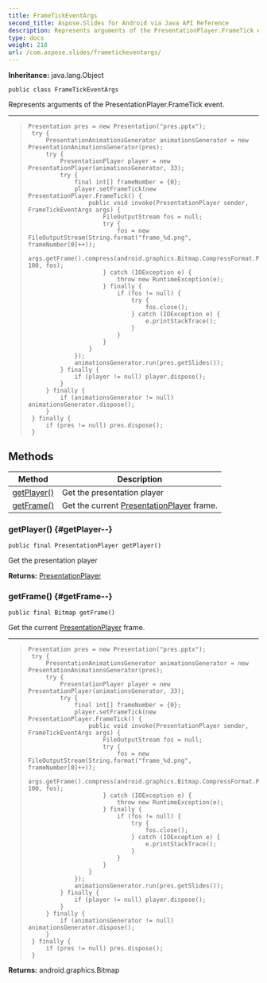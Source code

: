 ```yaml
---
title: FrameTickEventArgs
second_title: Aspose.Slides for Android via Java API Reference
description: Represents arguments of the PresentationPlayer.FrameTick event.
type: docs
weight: 218
url: /com.aspose.slides/frametickeventargs/
---
```

**Inheritance:**
java.lang.Object
```
public class FrameTickEventArgs
```

Represents arguments of the PresentationPlayer.FrameTick event.

--------------------

> ```
> Presentation pres = new Presentation("pres.pptx");
>  try {
>      PresentationAnimationsGenerator animationsGenerator = new PresentationAnimationsGenerator(pres);
>      try {
>          PresentationPlayer player = new PresentationPlayer(animationsGenerator, 33);
>          try {
>              final int[] frameNumber = {0};
>              player.setFrameTick(new PresentationPlayer.FrameTick() {
>                  public void invoke(PresentationPlayer sender, FrameTickEventArgs args) {
>                      FileOutputStream fos = null;
>                      try {
>                          fos = new FileOutputStream(String.format("frame_%d.png", frameNumber[0]++));
>                          args.getFrame().compress(android.graphics.Bitmap.CompressFormat.PNG, 100, fos);
>                      } catch (IOException e) {
>                          throw new RuntimeException(e);
>                      } finally {
>                          if (fos != null) {
>                              try {
>                                  fos.close();
>                              } catch (IOException e) {
>                                  e.printStackTrace();
>                              }
>                          }
>                      }
>                  }
>              });
>              animationsGenerator.run(pres.getSlides());
>          } finally {
>              if (player != null) player.dispose();
>          }
>      } finally {
>          if (animationsGenerator != null) animationsGenerator.dispose();
>      }
>  } finally {
>      if (pres != null) pres.dispose();
>  }
> ```
## Methods

| Method | Description |
| --- | --- |
| [getPlayer()](#getPlayer--) | Get the presentation player |
| [getFrame()](#getFrame--) | Get the current [PresentationPlayer](../../com.aspose.slides/presentationplayer) frame. |
### getPlayer() {#getPlayer--}
```
public final PresentationPlayer getPlayer()
```


Get the presentation player

**Returns:**
[PresentationPlayer](../../com.aspose.slides/presentationplayer)
### getFrame() {#getFrame--}
```
public final Bitmap getFrame()
```


Get the current [PresentationPlayer](../../com.aspose.slides/presentationplayer) frame.

--------------------

> ```
> Presentation pres = new Presentation("pres.pptx");
>  try {
>      PresentationAnimationsGenerator animationsGenerator = new PresentationAnimationsGenerator(pres);
>      try {
>          PresentationPlayer player = new PresentationPlayer(animationsGenerator, 33);
>          try {
>              final int[] frameNumber = {0};
>              player.setFrameTick(new PresentationPlayer.FrameTick() {
>                  public void invoke(PresentationPlayer sender, FrameTickEventArgs args) {
>                      FileOutputStream fos = null;
>                      try {
>                          fos = new FileOutputStream(String.format("frame_%d.png", frameNumber[0]++));
>                          args.getFrame().compress(android.graphics.Bitmap.CompressFormat.PNG, 100, fos);
>                      } catch (IOException e) {
>                          throw new RuntimeException(e);
>                      } finally {
>                          if (fos != null) {
>                              try {
>                                  fos.close();
>                              } catch (IOException e) {
>                                  e.printStackTrace();
>                              }
>                          }
>                      }
>                  }
>              });
>              animationsGenerator.run(pres.getSlides());
>          } finally {
>              if (player != null) player.dispose();
>          }
>      } finally {
>          if (animationsGenerator != null) animationsGenerator.dispose();
>      }
>  } finally {
>      if (pres != null) pres.dispose();
>  }
> ```

**Returns:**
android.graphics.Bitmap
